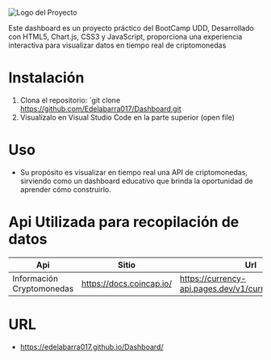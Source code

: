 ![Logo del Proyecto](https://pensionersportal.gov.in/assets/images/dashboard.png)


Este dashboard es un proyecto práctico del BootCamp UDD, Desarrollado con HTML5, Chart.js, CSS3 y JavaScript, proporciona una experiencia 
interactiva para visualizar datos en tiempo real de criptomonedas


# Instalación

1. Clona el repositorio: `git clone https://github.com/Edelabarra017/Dashboard.git
2. Visualízalo en Visual Studio Code en la parte superior (open file)


# Uso

- Su propósito es visualizar en tiempo real una API de criptomonedas, sirviendo como un dashboard educativo
 que brinda la oportunidad de aprender cómo construirlo.

# Api Utilizada para recopilación de datos 

|            Api              |            Sitio            |                      Url                               |
|-----------------------------|---------------------------- |--------------------------------------------------------|
| Información Cryptomonedas   | https://docs.coincap.io/    | https://currency-api.pages.dev/v1/currencies/btc.json  |

# URL 
- https://edelabarra017.github.io/Dashboard/



